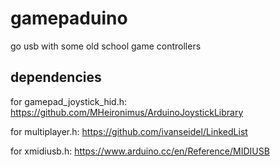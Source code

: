 # gamepaduino
go usb with some old school game controllers


## dependencies ##

for gamepad_joystick_hid.h: 
https://github.com/MHeironimus/ArduinoJoystickLibrary

for multiplayer.h: 
https://github.com/ivanseidel/LinkedList

for xmidiusb.h: 
https://www.arduino.cc/en/Reference/MIDIUSB
